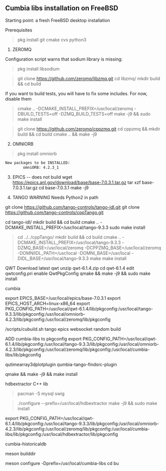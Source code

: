 ## Cumbia libs installation on FreeBSD

Starting point: a fresh FreeBSD desktop installation

Prerequisites

> pkg install git cmake cvs python3

1. ZEROMQ

Configuration script warns that sodium library is missing:

> pkg install libsodium

> git clone https://github.com/zeromq/libzmq.git
> cd libzmq/
> mkdir build && cd build

If you want to build tests, you will have to fix some includes. For now, disable them

> cmake .. -DCMAKE_INSTALL_PREFIX=/usr/local/zeromq -DBUILD_TESTS=off -DZMQ_BUILD_TESTS=off
> make -j9 && sudo make install

> git clone https://github.com/zeromq/cppzmq.git
> cd cppzmq && mkdir build && cd build
cmake .. && make -j9




2. OMNIORB

> pkg install omniorb

```bash
New packages to be INSTALLED:
        omniORB: 4.2.3_1

```

3. EPICS -- does not build
wget https://epics.anl.gov/download/base/base-7.0.3.1.tar.gz
tar xzf  base-7.0.3.1.tar.gz 
cd  base-7.0.3.1
make -j9


4. TANGO
*WARNING* Needs Python2 in path

git clone https://github.com/tango-controls/tango-idl.git
git clone https://github.com/tango-controls/cppTango.git

cd tango-idl/
mkdir build && cd build
cmake .. -DCMAKE_INSTALL_PREFIX=/usr/local/tango-9.3.3
sudo make install

> cd ../../cppTango/
> mkdir build && cd build
> cmake .. -DCMAKE_INSTALL_PREFIX=/usr/local/tango-9.3.3 -DZMQ_BASE=/usr/local/zeromq -DCPPZMQ_BASE=/usr/local/zeromq  -DOMNIIDL_PATH=/usr/local -DOMNI_BASE=/usr/local -DIDL_BASE=/usr/local/tango-9.3.3
> make
> make install

QWT
Download latest qwt
unzip qwt-6.1.4.zip
cd qwt-6.1.4
edit qwtconfig.pri enable QwtPkgConfig
qmake && make -j9 && sudo make install


cumbia

export EPICS_BASE=/usr/local/epics/base-7.0.3.1
export EPICS_HOST_ARCH=linux-x86_64
export PKG_CONFIG_PATH=/usr/local/qwt-6.1.4/lib/pkgconfig:/usr/local/tango-9.3.3/lib/pkgconfig:/usr/local/omniorb-4.2.3/lib/pkgconfig:/usr/local/zeromq/lib/pkgconfig

/scripts/cubuild.sh tango epics websocket random build

ADD cumbia-libs to pkgconfig
export PKG_CONFIG_PATH=/usr/local/qwt-6.1.4/lib/pkgconfig:/usr/local/tango-9.3.3/lib/pkgconfig:/usr/local/omniorb-4.2.3/lib/pkgconfig:/usr/local/zeromq/lib/pkgconfig:/usr/local/cumbia-libs/lib/pkgconfig

qutimearray3dplotplugin
qumbia-tango-findsrc-plugin

qmake && make -j9 && make install



hdbextractor C++ lib

> pacman -S mysql swig

> ./configure --prefix=/usr/local/hdbextractor
make -j9 && sudo make install

 export PKG_CONFIG_PATH=/usr/local/qwt-6.1.4/lib/pkgconfig:/usr/local/tango-9.3.3/lib/pkgconfig:/usr/local/omniorb-4.2.3/lib/pkgconfig:/usr/local/zeromq/lib/pkgconfig:/usr/local/cumbia-libs/lib/pkgconfig:/usr/local/hdbextractor/lib/pkgconfig



cumbia-historicaldb

meson  builddir

meson configure -Dprefix=/usr/local/cumbia-libs
cd bu
